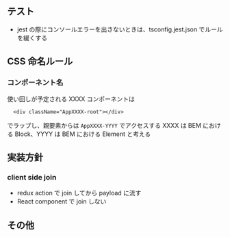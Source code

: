## テスト

- jest の際にコンソールエラーを出さないときは、tsconfig.jest.json でルールを緩くする

## CSS 命名ルール

### コンポーネント名

使い回しが予定される XXXX コンポーネントは

```
  <div className="AppXXXX-root"></div>
```

でラップし、親要素からは `AppXXXX-YYYY` でアクセスする
XXXX は BEM における Block、YYYY は BEM における Element と考える

## 実装方針

### client side join

- redux action で join してから payload に流す
- React component で join しない

## その他

